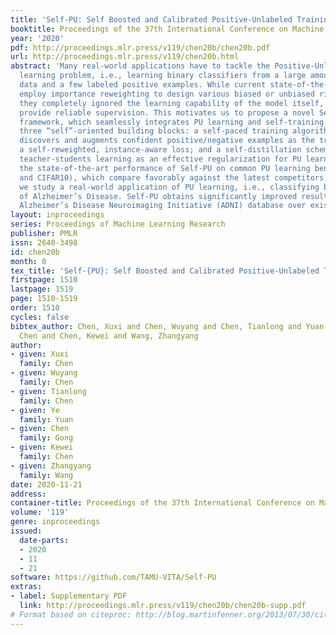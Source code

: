 ```yaml
---
title: 'Self-PU: Self Boosted and Calibrated Positive-Unlabeled Training'
booktitle: Proceedings of the 37th International Conference on Machine Learning
year: '2020'
pdf: http://proceedings.mlr.press/v119/chen20b/chen20b.pdf
url: http://proceedings.mlr.press/v119/chen20b.html
abstract: 'Many real-world applications have to tackle the Positive-Unlabeled (PU)
  learning problem, i.e., learning binary classifiers from a large amount of unlabeled
  data and a few labeled positive examples. While current state-of-the-art methods
  employ importance reweighting to design various biased or unbiased risk estimators,
  they completely ignored the learning capability of the model itself, which could
  provide reliable supervision. This motivates us to propose a novel Self-PU learning
  framework, which seamlessly integrates PU learning and self-training. Self-PU highlights
  three “self”-oriented building blocks: a self-paced training algorithm that adaptively
  discovers and augments confident positive/negative examples as the training proceeds;
  a self-reweighted, instance-aware loss; and a self-distillation scheme that introduces
  teacher-students learning as an effective regularization for PU learning. We demonstrate
  the state-of-the-art performance of Self-PU on common PU learning benchmarks (MNIST
  and CIFAR10), which compare favorably against the latest competitors. Moreover,
  we study a real-world application of PU learning, i.e., classifying brain images
  of Alzheimer’s Disease. Self-PU obtains significantly improved results on the renowned
  Alzheimer’s Disease Neuroimaging Initiative (ADNI) database over existing methods.'
layout: inproceedings
series: Proceedings of Machine Learning Research
publisher: PMLR
issn: 2640-3498
id: chen20b
month: 0
tex_title: 'Self-{PU}: Self Boosted and Calibrated Positive-Unlabeled Training'
firstpage: 1510
lastpage: 1519
page: 1510-1519
order: 1510
cycles: false
bibtex_author: Chen, Xuxi and Chen, Wuyang and Chen, Tianlong and Yuan, Ye and Gong,
  Chen and Chen, Kewei and Wang, Zhangyang
author:
- given: Xuxi
  family: Chen
- given: Wuyang
  family: Chen
- given: Tianlong
  family: Chen
- given: Ye
  family: Yuan
- given: Chen
  family: Gong
- given: Kewei
  family: Chen
- given: Zhangyang
  family: Wang
date: 2020-11-21
address: 
container-title: Proceedings of the 37th International Conference on Machine Learning
volume: '119'
genre: inproceedings
issued:
  date-parts:
  - 2020
  - 11
  - 21
software: https://github.com/TAMU-VITA/Self-PU
extras:
- label: Supplementary PDF
  link: http://proceedings.mlr.press/v119/chen20b/chen20b-supp.pdf
# Format based on citeproc: http://blog.martinfenner.org/2013/07/30/citeproc-yaml-for-bibliographies/
---
```

